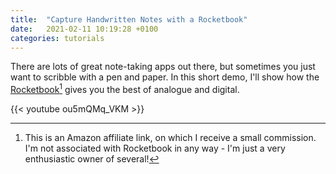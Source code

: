 ```yaml
---
title:  "Capture Handwritten Notes with a Rocketbook"
date:   2021-02-11 10:19:28 +0100
categories: tutorials
---
```

There are lots of great note-taking apps out there, but sometimes you just want to scribble with a pen and paper. In this short demo, I'll show how the [Rocketbook](https://amzn.to/3dAXJYq)[^1] gives you the best of analogue and digital.

{{< youtube ou5mQMq_VKM >}} 

[^1]:This is an Amazon affiliate link, on which I receive a small commission. I'm not associated with Rocketbook in any way - I'm just a very enthusiastic owner of several!